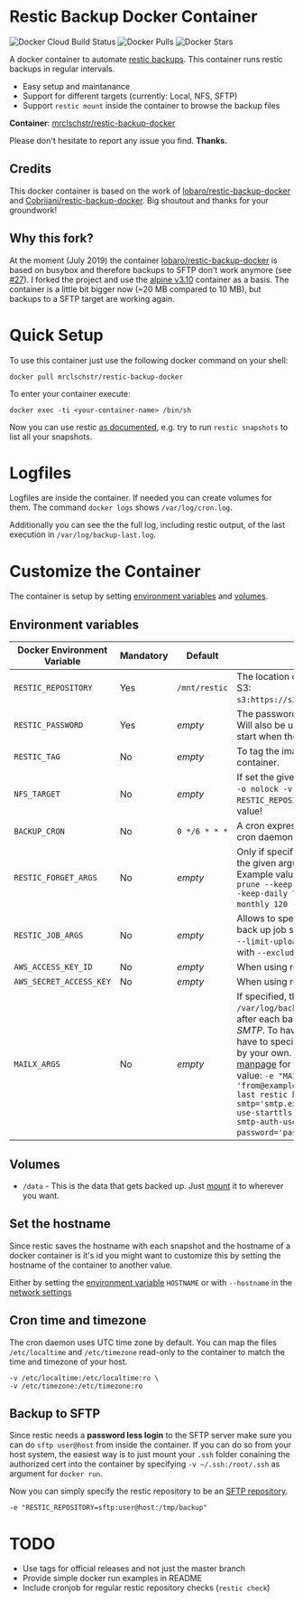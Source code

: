 # Restic Backup Docker Container

![Docker Cloud Build Status](https://img.shields.io/docker/cloud/build/mrclschstr/restic-backup-docker.svg) ![Docker Pulls](https://img.shields.io/docker/pulls/mrclschstr/restic-backup-docker.svg) ![Docker Stars](https://img.shields.io/docker/stars/mrclschstr/restic-backup-docker.svg)

A docker container to automate [restic backups](https://restic.github.io/). This container runs restic backups in regular intervals. 

* Easy setup and maintanance
* Support for different targets (currently: Local, NFS, SFTP)
* Support `restic mount` inside the container to browse the backup files

**Container**: [mrclschstr/restic-backup-docker](https://hub.docker.com/r/mrclschstr/restic-backup-docker)

Please don't hesitate to report any issue you find. **Thanks.**

## Credits

This docker container is based on the work of [lobaro/restic-backup-docker](https://github.com/lobaro/restic-backup-docker) and [Cobrijani/restic-backup-docker](https://github.com/Cobrijani/restic-backup-docker). Big shoutout and thanks for your groundwork!

## Why this fork?

At the moment (July 2019) the container [lobaro/restic-backup-docker](https://github.com/lobaro/restic-backup-docker) is based on busybox and therefore backups to SFTP don't work anymore (see [#27](https://github.com/lobaro/restic-backup-docker/issues/27)). I forked the project and use the [alpine v3.10](https://hub.docker.com/_/alpine) container as a basis. The container is a little bit bigger now (~20 MB compared to 10 MB), but backups to a SFTP target are working again.

# Quick Setup

To use this container just use the following docker command on your shell:

```console
docker pull mrclschstr/restic-backup-docker
```

To enter your container execute:

```console
docker exec -ti <your-container-name> /bin/sh
```

Now you can use restic [as documented](https://restic.readthedocs.io/en/stable/Manual/), e.g. try to run `restic snapshots` to list all your snapshots.

# Logfiles

Logfiles are inside the container. If needed you can create volumes for them. The command `docker logs` shows `/var/log/cron.log`.

Additionally you can see the the full log, including restic output, of the last execution in `/var/log/backup-last.log`.

# Customize the Container

The container is setup by setting [environment variables](https://docs.docker.com/engine/reference/run/#/env-environment-variables) and [volumes](https://docs.docker.com/engine/reference/run/#volume-shared-filesystems).

## Environment variables

|  Docker Environment Variable |  Mandatory |  Default      | Description                                                                                                                                                                                                                                                                                                                                                                                                                                                                                                                                                       |
|------------------------------|------------|---------------|-------------------------------------------------------------------------------------------------------------------------------------------------------------------------------------------------------------------------------------------------------------------------------------------------------------------------------------------------------------------------------------------------------------------------------------------------------------------------------------------------------------------------------------------------------------------|
| `RESTIC_REPOSITORY`          | Yes        | `/mnt/restic` | The location of the restic repository. For S3: `s3:https://s3.amazonaws.com/BUCKET_NAME`.                                                                                                                                                                                                                                                                                                                                                                                                                                                                         |
| `RESTIC_PASSWORD`            | Yes        | *empty*       | The password for the restic repository. Will also be used for restic init during first start when the repository is not initialized.                                                                                                                                                                                                                                                                                                                                                                                                                              |
| `RESTIC_TAG`                 | No         | *empty*       | To tag the images created by the container.                                                                                                                                                                                                                                                                                                                                                                                                                                                                                                                       |
| `NFS_TARGET`                 | No         | *empty*       | If set the given NFS is mounted, i.e. `mount -o nolock -v ${NFS_TARGET} /mnt/restic`, `RESTIC_REPOSITORY` must remain it's default value!                                                                                                                                                                                                                                                                                                                                                                                                                         |
| `BACKUP_CRON`                | No         | `0 */6 * * *` | A cron expression to run the backup. **Note:** cron daemon uses UTC time zone.                                                                                                                                                                                                                                                                                                                                                                                                                                                                                    |
| `RESTIC_FORGET_ARGS`         | No         | *empty*       | Only if specified `restic forget` is run with the given arguments after each backup. Example value: `-e "RESTIC_FORGET_ARGS=--prune --keep-last 10 --keep-hourly 24 --keep-daily 7 --keep-weekly 52 --keep-monthly 120 --keep-yearly 100"`.                                                                                                                                                                                                                                                                                                                       |
| `RESTIC_JOB_ARGS`            | No         | *empty*       | Allows to specify extra arguments to the back up job such as limiting bandwith with `--limit-upload` or excluding file masks with `--exclude`.                                                                                                                                                                                                                                                                                                                                                                                                                    |
| `AWS_ACCESS_KEY_ID`          | No         | *empty*       | When using restic with AWS S3 storage.                                                                                                                                                                                                                                                                                                                                                                                                                                                                                                                            |
| `AWS_SECRET_ACCESS_KEY`      | No         | *empty*       | When using restic with AWS S3 storage.                                                                                                                                                                                                                                                                                                                                                                                                                                                                                                                            |
| `MAILX_ARGS`                 | No         | *empty*       | If specified, the content of `/var/log/backup-last.log` is sent via mail after each backup using an *external SMTP*. To have maximum flexibility, you have to specify the mail/smtp parameters by your own. Have a look at the [mailx manpage](https://linux.die.net/man/1/mailx) for further information. Example value: `-e "MAILX_ARGS=-r 'from@example.de' -s 'Result of the last restic backup run' -S smtp='smtp.example.com:587' -S smtp-use-starttls -S smtp-auth=login -S smtp-auth-user='username' -S smtp-auth-password='password' 'to@example.com'"`. |

## Volumes

* `/data` - This is the data that gets backed up. Just [mount](https://docs.docker.com/engine/reference/run/#volume-shared-filesystems) it to wherever you want.

## Set the hostname

Since restic saves the hostname with each snapshot and the hostname of a docker container is it's id you might want to customize this by setting the hostname of the container to another value.

Either by setting the [environment variable](https://docs.docker.com/engine/reference/run/#env-environment-variables) `HOSTNAME` or with `--hostname` in the [network settings](https://docs.docker.com/engine/reference/run/#network-settings)

## Cron time and timezone

The cron daemon uses UTC time zone by default. You can map the files `/etc/localtime` and `/etc/timezone` read-only to the container to match the time and timezone of your host.

```console
-v /etc/localtime:/etc/localtime:ro \
-v /etc/timezone:/etc/timezone:ro
```

## Backup to SFTP

Since restic needs a **password less login** to the SFTP server make sure you can do `sftp user@host` from inside the container. If you can do so from your host system, the easiest way is to just mount your `.ssh` folder conaining the authorized cert into the container by specifying `-v ~/.ssh:/root/.ssh` as argument for `docker run`.

Now you can simply specify the restic repository to be an [SFTP repository](https://restic.readthedocs.io/en/stable/Manual/#create-an-sftp-repository).

```console
-e "RESTIC_REPOSITORY=sftp:user@host:/tmp/backup"
```

# TODO

 - Use tags for official releases and not just the master branch
 - Provide simple docker run examples in README
 - Include cronjob for regular restic repository checks (`restic check`)
